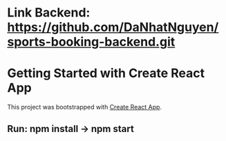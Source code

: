 # Link Backend: https://github.com/DaNhatNguyen/sports-booking-backend.git
# Getting Started with Create React App

This project was bootstrapped with [Create React App](https://github.com/facebook/create-react-app).


## Run: npm install -> npm start
